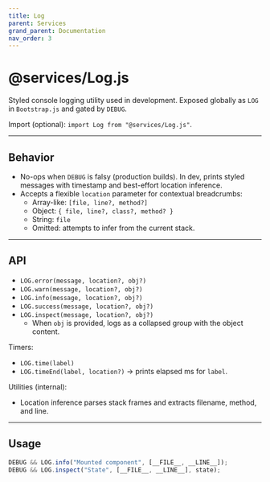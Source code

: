 ```yaml
---
title: Log
parent: Services
grand_parent: Documentation
nav_order: 3
---
```


# @services/Log.js

Styled console logging utility used in development. Exposed globally as `LOG` in `Bootstrap.js` and gated by `DEBUG`.

Import (optional): `import Log from "@services/Log.js"`.

---

## Behavior

- No-ops when `DEBUG` is falsy (production builds). In dev, prints styled messages with timestamp and best-effort location inference.
- Accepts a flexible `location` parameter for contextual breadcrumbs:
  - Array-like: `[file, line?, method?]`
  - Object: `{ file, line?, class?, method? }`
  - String: `file`
  - Omitted: attempts to infer from the current stack.

---

## API

- `LOG.error(message, location?, obj?)`
- `LOG.warn(message, location?, obj?)`
- `LOG.info(message, location?, obj?)`
- `LOG.success(message, location?, obj?)`
- `LOG.inspect(message, location?, obj?)`
  - When `obj` is provided, logs as a collapsed group with the object content.

Timers:
- `LOG.time(label)`
- `LOG.timeEnd(label, location?)` → prints elapsed ms for `label`.

Utilities (internal):
- Location inference parses stack frames and extracts filename, method, and line.

---

## Usage

```js
DEBUG && LOG.info("Mounted component", [__FILE__, __LINE__]);
DEBUG && LOG.inspect("State", [__FILE__, __LINE__], state);
```